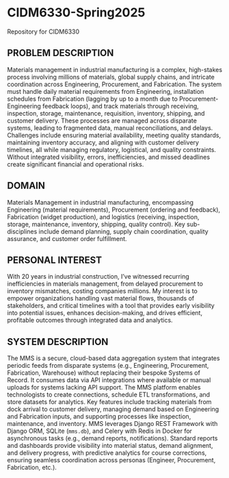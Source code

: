 # CIDM6330-Spring2025

Repository for CIDM6330

## PROBLEM DESCRIPTION

Materials management in industrial manufacturing is a complex, high-stakes process involving millions of materials, global supply chains, and intricate coordination across Engineering, Procurement, and Fabrication. The system must handle daily material requirements from Engineering, installation schedules from Fabrication (lagging by up to a month due to Procurement-Engineering feedback loops), and track materials through receiving, inspection, storage, maintenance, requisition, inventory, shipping, and customer delivery. These processes are managed across disparate systems, leading to fragmented data, manual reconciliations, and delays. Challenges include ensuring material availability, meeting quality standards, maintaining inventory accuracy, and aligning with customer delivery timelines, all while managing regulatory, logistical, and quality constraints. Without integrated visibility, errors, inefficiencies, and missed deadlines create significant financial and operational risks.

## DOMAIN

Materials Management in industrial manufacturing, encompassing Engineering (material requirements), Procurement (ordering and feedback), Fabrication (widget production), and logistics (receiving, inspection, storage, maintenance, inventory, shipping, quality control). Key sub-disciplines include demand planning, supply chain coordination, quality assurance, and customer order fulfillment.

## PERSONAL INTEREST

With 20 years in industrial construction, I’ve witnessed recurring inefficiencies in materials management, from delayed procurement to inventory mismatches, costing companies millions. My interest is to empower organizations handling vast material flows, thousands of stakeholders, and critical timelines with a tool that provides early visibility into potential issues, enhances decision-making, and drives efficient, profitable outcomes through integrated data and analytics.

## SYSTEM DESCRIPTION

The MMS is a secure, cloud-based data aggregation system that integrates periodic feeds from disparate systems (e.g., Engineering, Procurement, Fabrication, Warehouse) without replacing their bespoke Systems of Record. It consumes data via API integrations where available or manual uploads for systems lacking API support. The MMS platform enables technologists to create connections, schedule ETL transformations, and store datasets for analytics. Key features include tracking materials from dock arrival to customer delivery, managing demand based on Engineering and Fabrication inputs, and supporting processes like inspection, maintenance, and inventory. MMS leverages Django REST Framework with Django ORM, SQLite (`mms.db`), and Celery with Redis in Docker for asynchronous tasks (e.g., demand reports, notifications). Standard reports and dashboards provide visibility into material status, demand alignment, and delivery progress, with predictive analytics for course corrections, ensuring seamless coordination across personas (Engineer, Procurement, Fabrication, etc.).
